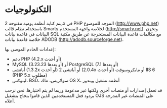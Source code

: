 # التكنولوجيات

يتم كتابة أنظمة يومية مفتوحة 2.x في PHP الموجه للموضوع (http://www.php.net) باستخدام نظام قالب Smarty لخلاصة واجهة المستخدم (http://smarty.net). وتخزن البيانات في قاعدة بيانات SQL مع مكالمات قاعدة البيانات المستخرجة عن طريق مكتبة خلاصة قاعدة بيانات ADODB (http://adodb.sourceforge.net).

إعدادات الخادم الموصى بها:

- دعم PHP (4.2.x أو أحدث)
- MySQL (3.23.23 أو بعدها) أو PostgreSQL (7.1 أو بعدها)
- أباتشي (1.3.2x أو أحدث) أو أباتشي 2 (2.0.4x أو أحدث) أو مايكروسوفت IIS 6 (PHP 5.x مطلوب)
- لينوكس، BSD، سولاريس، ماك OS X، أنظمة تشغيل ويندوز

قد تعمل إصدارات أو منصات أخرى ولكنها غير مدعومة وربما لم يتم اختبارها. نحن نرحب بردود فعل المستخدمين الذين قاموا بنجاح بتشغيل OJS على المنصات غير المدرجة أعلاه.